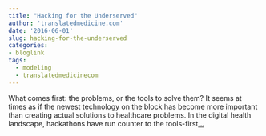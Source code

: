 ```yaml
---
title: "Hacking for the Underserved"
author: 'translatedmedicine.com'
date: '2016-06-01'
slug: hacking-for-the-underserved
categories:
- bloglink
tags:
  - modeling
  - translatedmedicinecom
---
```


What comes first: the problems, or the tools to solve them? It seems at times as if the newest technology on the block has become more important than creating actual solutions to healthcare problems. In the digital health landscape, hackathons have run counter to the tools-first[... <i class="fas fa-external-link-alt"></i>](https://translatedmedicine.netlify.com/post/hacking-for-the-underserved/)

